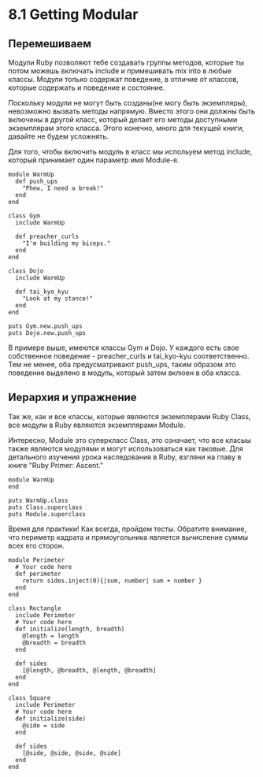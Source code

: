 ﻿# 8.1 Getting Modular #

## Перемешиваем ##

Модули Ruby позволяют тебе создавать группы методов, которые ты потом можешь включать include и примешивать mix into в любые классы. Модули только содержат поведение, в отличие от классов, которые содержать и поведение и состояние.

Поскольку модули не могут быть созданы(не могу быть экземпляры), невозможно вызвать методы напрямую. Вместо этого они должны быть включены в другой класс, который делает его методы доступными экземплярам этого класса. Этого конечно, много для текущей книги, давайте не будем усложнять.

Для того, чтобы включить модуль в класс мы испольуем метод include, который принимает один параметр имя Module-я.

	module WarmUp
	  def push_ups
	    "Phew, I need a break!"
	  end
	end

	class Gym
	  include WarmUp
		
	  def preacher_curls
	    "I'm building my biceps."
	  end
	end

	class Dojo
	  include WarmUp
	
	  def tai_kyo_kyu
	    "Look at my stance!"
	  end
	end

	puts Gym.new.push_ups
	puts Dojo.new.push_ups

В примере выше, имеются классы Gym и Dojo. У каждого есть свое собственное поведение - preacher_curls и tai_kyo-kyu соответственно. Тем не менее, оба предусматривают push_ups, таким образом это поведение выделено в модуль, который затем вклюен в оба класса.

## Иерархия и упражнение ##

Так же, как и все классы, которые являются экземплярами Ruby Class, все модули в Ruby являются экземплярами Module.

Интересно, Module это суперкласс Class, это означает, что все класыы также являются модулями и могут использоваться как таковые. Для детального изучения урока наследования в Ruby, взгляни на главу в книге "Ruby Primer: Ascent."

	module WarmUp
	end

	puts WarmUp.class
	puts Class.superclass
	puts Module.superclass

Время для практики! Как всегда, пройдем тесты. Обратите внимание, что периметр кадрата и прямоугольника является вычисление суммы всех его сторон.

	module Perimeter
	  # Your code here
	  def perimeter
	    return sides.inject(0){|sum, number| sum + number }
	  end
	end

	class Rectangle
	  include Perimeter
	  # Your code here
	  def initialize(length, breadth)
	    @length = length
	    @breadth = breadth
	  end

	  def sides
	    [@length, @breadth, @length, @breadth]
	  end
	end

	class Square
	  include Perimeter
	  # Your code here
	  def initialize(side)
	    @side = side
	  end

	  def sides
	    [@side, @side, @side, @side]
	  end
	end

